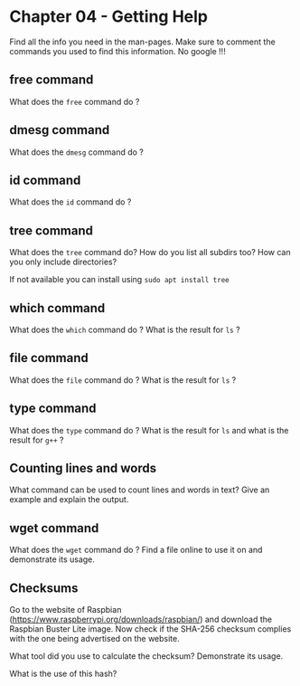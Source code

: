 # Chapter 04 - Getting Help

Find all the info you need in the man-pages. Make sure to comment the commands you used to find this information. No google !!!

## free command

What does the `free` command do ?

## dmesg command

What does the `dmesg` command do ?

## id command

What does the `id` command do ?

## tree command

What does the `tree` command do? How do you list all subdirs too? How can you only include directories?

If not available you can install using `sudo apt install tree`

## which command

What does the `which` command do ? What is the result for `ls` ?

## file command

What does the `file` command do ? What is the result for `ls` ?

## type command

What does the `type` command do ? What is the result for `ls` and what is the result for `g++` ?

## Counting lines and words

What command can be used to count lines and words in text? Give an example and explain the output.

## wget command

What does the `wget` command do ? Find a file online to use it on and demonstrate its usage.

## Checksums

Go to the website of Raspbian (https://www.raspberrypi.org/downloads/raspbian/) and download the Raspbian Buster Lite image. Now check if the SHA-256 checksum complies with the one being advertised on the website.

What tool did you use to calculate the checksum? Demonstrate its usage.

What is the use of this hash?
